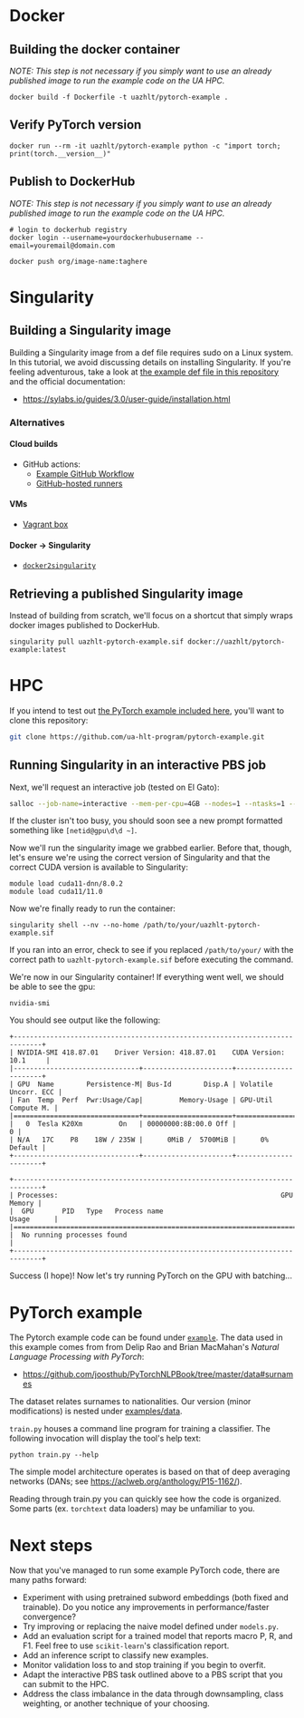 # Docker

## Building the docker container

_NOTE: This step is not necessary if you simply want to use an already published image to run the example code on the UA HPC._

```
docker build -f Dockerfile -t uazhlt/pytorch-example .
```

## Verify PyTorch version

```
docker run --rm -it uazhlt/pytorch-example python -c "import torch; print(torch.__version__)"
```

## Publish to DockerHub

_NOTE: This step is not necessary if you simply want to use an already published image to run the example code on the UA HPC._

```
# login to dockerhub registry
docker login --username=yourdockerhubusername --email=youremail@domain.com

docker push org/image-name:taghere
```

# Singularity

## Building a Singularity image

Building a Singularity image from a def file requires sudo on a Linux system.  In this tutorial, we avoid discussing details on installing Singularity.  If you're feeling adventurous, take a look at [the example def file in this repository](./Singularity) and the official documentation:

- https://sylabs.io/guides/3.0/user-guide/installation.html


### Alternatives

#### Cloud builds
- GitHub actions:
    - [Example GitHub Workflow](https://github.com/singularityhub/github-ci/blob/master/.github/workflows/go.yml)
    - [GitHub-hosted runners](https://help.github.com/en/actions/automating-your-workflow-with-github-actions/virtual-environments-for-github-hosted-runners#supported-runners-and-hardware-resources)

#### VMs
- [Vagrant box](https://sylabs.io/guides/3.0/user-guide/installation.html#singularity-vagrant-box)

#### Docker -> Singularity
- [`docker2singularity`](https://github.com/singularityhub/docker2singularity)



## Retrieving a published Singularity image

Instead of building from scratch, we'll focus on a shortcut that simply wraps docker images published to DockerHub.

```
singularity pull uazhlt-pytorch-example.sif docker://uazhlt/pytorch-example:latest
```

# HPC

If you intend to test out [the PyTorch example included here](./example), you'll want to clone this repository:

```bash
git clone https://github.com/ua-hlt-program/pytorch-example.git
```

## Running Singularity in an interactive PBS job

Next, we'll request an interactive job (tested on El Gato):

```bash
salloc --job-name=interactive --mem-per-cpu=4GB --nodes=1 --ntasks=1 --time=01:00:00 --account=clu-ling --partition=standard --gres=gpu:1
```

If the cluster isn't too busy, you should soon see a new prompt formatted something like `[netid@gpu\d\d ~]`.  

Now we'll run the singularity image we grabbed earlier.  Before that, though, let's ensure we're using the correct version of Singularity and that the correct CUDA version is available to Singularity:

```
module load cuda11-dnn/8.0.2
module load cuda11/11.0
```

Now we're finally ready to run the container:

```
singularity shell --nv --no-home /path/to/your/uazhlt-pytorch-example.sif
```

If you ran into an error, check to see if you replaced `/path/to/your/` with the correct path to `uazhlt-pytorch-example.sif` before executing the command.

We're now in our Singularity container! If everything went well, we should be able to see the gpu:

```
nvidia-smi
```

You should see output like the following:

```
+-----------------------------------------------------------------------------+
| NVIDIA-SMI 418.87.01    Driver Version: 418.87.01    CUDA Version: 10.1     |
|-------------------------------+----------------------+----------------------+
| GPU  Name        Persistence-M| Bus-Id        Disp.A | Volatile Uncorr. ECC |
| Fan  Temp  Perf  Pwr:Usage/Cap|         Memory-Usage | GPU-Util  Compute M. |
|===============================+======================+======================|
|   0  Tesla K20Xm         On   | 00000000:8B:00.0 Off |                    0 |
| N/A   17C    P8    18W / 235W |      0MiB /  5700MiB |      0%      Default |
+-------------------------------+----------------------+----------------------+

+-----------------------------------------------------------------------------+
| Processes:                                                       GPU Memory |
|  GPU       PID   Type   Process name                             Usage      |
|=============================================================================|
|  No running processes found                                                 |
+-----------------------------------------------------------------------------+
```

Success (I hope)!  Now let's try running PyTorch on the GPU with batching...

# PyTorch example

The Pytorch example code can be found under [`example`](./example).  The data used in this example comes from from Delip Rao and Brian MacMahan's _Natural Language Processing with PyTorch_:

- https://github.com/joosthub/PyTorchNLPBook/tree/master/data#surnames

The dataset relates surnames to nationalities.  Our version (minor modifications) is nested under [examples/data](./examples/data).

`train.py` houses a command line program for training a classifier.  The following invocation will display the tool's help text:

```
python train.py --help
```

The simple model architecture operates is based on that of deep averaging networks (DANs; see https://aclweb.org/anthology/P15-1162/).

Reading through train.py you can quickly see how the code is organized.  Some parts (ex. `torchtext` data loaders) may be unfamiliar to you.

# Next steps

Now that you've managed to run some example PyTorch code, there are many paths forward:

- Experiment with using pretrained subword embeddings (both fixed and trainable).  Do you notice any improvements in performance/faster convergence?
- Try improving or replacing the naive model defined under `models.py`.
- Add an evaluation script for a trained model that reports macro P, R, and F1.  Feel free to use `scikit-learn`'s classification report.
- Add an inference script to classify new examples.
- Monitor validation loss to and stop training if you begin to overfit.
- Adapt the interactive PBS task outlined above to a PBS script that you can submit to the HPC.
- Address the class imbalance in the data through downsampling, class weighting, or another technique of your choosing.